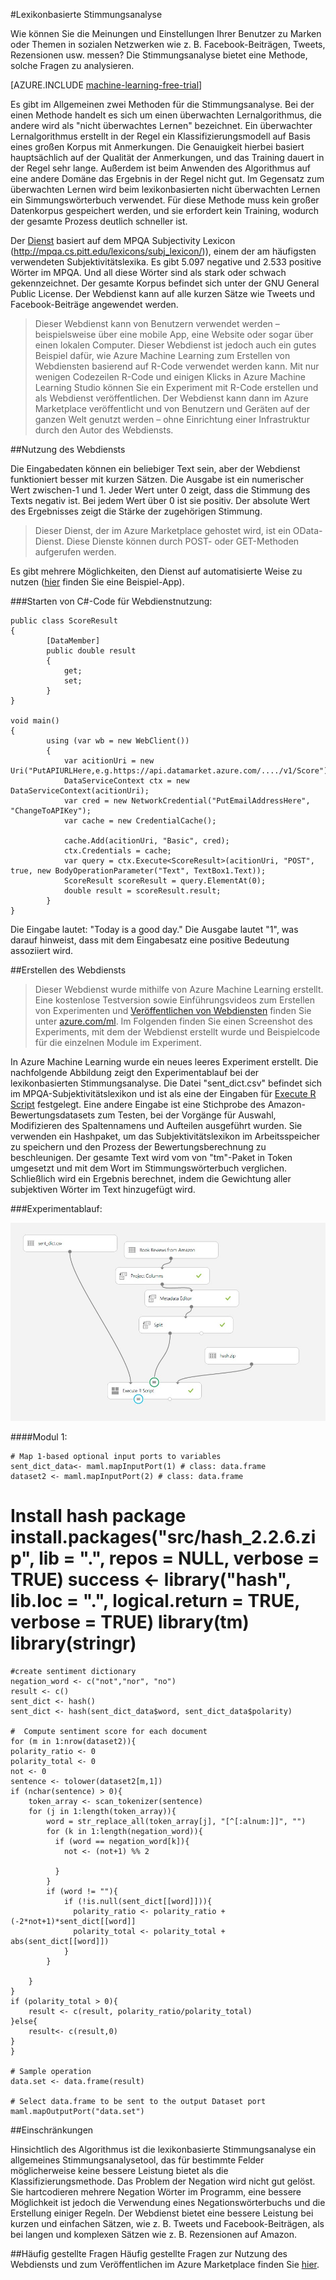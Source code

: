 <properties 
	pageTitle="Lexikonbasierte Stimmungsanalyse | Microsoft Azure" 
	description="Lexikonbasierte Stimmungsanalyse" 
	services="machine-learning" 
	documentationCenter="" 
	authors="pengxia" 
	manager="paulettm" 
	editor="cgronlun"/>

<tags 
	ms.service="machine-learning" 
	ms.workload="data-services" 
	ms.tgt_pltfrm="na" 
	ms.devlang="na" 
	ms.topic="article" 
	ms.date="06/04/2016" 
	ms.author="pengxia"/>



#Lexikonbasierte Stimmungsanalyse 

Wie können Sie die Meinungen und Einstellungen Ihrer Benutzer zu Marken oder Themen in sozialen Netzwerken wie z. B. Facebook-Beiträgen, Tweets, Rezensionen usw. messen? Die Stimmungsanalyse bietet eine Methode, solche Fragen zu analysieren.


[AZURE.INCLUDE [machine-learning-free-trial](../../includes/machine-learning-free-trial.md)]

Es gibt im Allgemeinen zwei Methoden für die Stimmungsanalyse. Bei der einen Methode handelt es sich um einen überwachten Lernalgorithmus, die andere wird als "nicht überwachtes Lernen" bezeichnet. Ein überwachter Lernalgorithmus erstellt in der Regel ein Klassifizierungsmodell auf Basis eines großen Korpus mit Anmerkungen. Die Genauigkeit hierbei basiert hauptsächlich auf der Qualität der Anmerkungen, und das Training dauert in der Regel sehr lange. Außerdem ist beim Anwenden des Algorithmus auf eine andere Domäne das Ergebnis in der Regel nicht gut. Im Gegensatz zum überwachten Lernen wird beim lexikonbasierten nicht überwachten Lernen ein Simmungswörterbuch verwendet. Für diese Methode muss kein großer Datenkorpus gespeichert werden, und sie erfordert kein Training, wodurch der gesamte Prozess deutlich schneller ist.

Der [Dienst](https://datamarket.azure.com/dataset/aml_labs/lexicon_based_sentiment_analysis) basiert auf dem MPQA Subjectivity Lexicon (http://mpqa.cs.pitt.edu/lexicons/subj_lexicon/)), einem der am häufigsten verwendeten Subjektivitätslexika. Es gibt 5.097 negative und 2.533 positive Wörter im MPQA. Und all diese Wörter sind als stark oder schwach gekennzeichnet. Der gesamte Korpus befindet sich unter der GNU General Public License. Der Webdienst kann auf alle kurzen Sätze wie Tweets und Facebook-Beiträge angewendet werden.

>Dieser Webdienst kann von Benutzern verwendet werden – beispielsweise über eine mobile App, eine Website oder sogar über einen lokalen Computer. Dieser Webdienst ist jedoch auch ein gutes Beispiel dafür, wie Azure Machine Learning zum Erstellen von Webdiensten basierend auf R-Code verwendet werden kann. Mit nur wenigen Codezeilen R-Code und einigen Klicks in Azure Machine Learning Studio können Sie ein Experiment mit R-Code erstellen und als Webdienst veröffentlichen. Der Webdienst kann dann im Azure Marketplace veröffentlicht und von Benutzern und Geräten auf der ganzen Welt genutzt werden – ohne Einrichtung einer Infrastruktur durch den Autor des Webdiensts.

##Nutzung des Webdiensts

Die Eingabedaten können ein beliebiger Text sein, aber der Webdienst funktioniert besser mit kurzen Sätzen. Die Ausgabe ist ein numerischer Wert zwischen-1 und 1. Jeder Wert unter 0 zeigt, dass die Stimmung des Texts negativ ist. Bei jedem Wert über 0 ist sie positiv. Der absolute Wert des Ergebnisses zeigt die Stärke der zugehörigen Stimmung.

>Dieser Dienst, der im Azure Marketplace gehostet wird, ist ein OData-Dienst. Diese Dienste können durch POST- oder GET-Methoden aufgerufen werden.

Es gibt mehrere Möglichkeiten, den Dienst auf automatisierte Weise zu nutzen ([hier](http://microsoftazuremachinelearning.azurewebsites.net/) finden Sie eine Beispiel-App).

###Starten von C#-Code für Webdienstnutzung:

	public class ScoreResult
	{
	        [DataMember]
	        public double result
	        {
	            get;
	            set;
	        }
	}

	void main()
	{
	        using (var wb = new WebClient())
	        {
	            var acitionUri = new Uri("PutAPIURLHere,e.g.https://api.datamarket.azure.com/..../v1/Score");
	            DataServiceContext ctx = new DataServiceContext(acitionUri);
	            var cred = new NetworkCredential("PutEmailAddressHere", "ChangeToAPIKey");
	            var cache = new CredentialCache();
	
	            cache.Add(acitionUri, "Basic", cred);
	            ctx.Credentials = cache;
	            var query = ctx.Execute<ScoreResult>(acitionUri, "POST", true, new BodyOperationParameter("Text", TextBox1.Text));
	            ScoreResult scoreResult = query.ElementAt(0);
	            double result = scoreResult.result;
	    	}
	}



Die Eingabe lautet: "Today is a good day." Die Ausgabe lautet "1", was darauf hinweist, dass mit dem Eingabesatz eine positive Bedeutung assoziiert wird.

##Erstellen des Webdiensts
>Dieser Webdienst wurde mithilfe von Azure Machine Learning erstellt. Eine kostenlose Testversion sowie Einführungsvideos zum Erstellen von Experimenten und [Veröffentlichen von Webdiensten](machine-learning-publish-a-machine-learning-web-service.md) finden Sie unter [azure.com/ml](http://azure.com/ml). Im Folgenden finden Sie einen Screenshot des Experiments, mit dem der Webdienst erstellt wurde und Beispielcode für die einzelnen Module im Experiment.


In Azure Machine Learning wurde ein neues leeres Experiment erstellt. Die nachfolgende Abbildung zeigt den Experimentablauf bei der lexikonbasierten Stimmungsanalyse. Die Datei "sent\_dict.csv" befindet sich im MPQA-Subjektivitätslexikon und ist als eine der Eingaben für [Execute R Script][execute-r-script] festgelegt. Eine andere Eingabe ist eine Stichprobe des Amazon-Bewertungsdatasets zum Testen, bei der Vorgänge für Auswahl, Modifizieren des Spaltennamens und Aufteilen ausgeführt wurden. Sie verwenden ein Hashpaket, um das Subjektivitätslexikon im Arbeitsspeicher zu speichern und den Prozess der Bewertungsberechnung zu beschleunigen. Der gesamte Text wird vom von "tm"-Paket in Token umgesetzt und mit dem Wort im Stimmungswörterbuch verglichen. Schließlich wird ein Ergebnis berechnet, indem die Gewichtung aller subjektiven Wörter im Text hinzugefügt wird.

###Experimentablauf:

![Experimentablauf][2]


####Modul 1:
	
	# Map 1-based optional input ports to variables
    sent_dict_data<- maml.mapInputPort(1) # class: data.frame
    dataset2 <- maml.mapInputPort(2) # class: data.frame
 
   # Install hash package install.packages("src/hash\_2.2.6.zip", lib = ".", repos = NULL, verbose = TRUE) success <- library("hash", lib.loc = ".", logical.return = TRUE, verbose = TRUE) library(tm) library(stringr)

    #create sentiment dictionary
    negation_word <- c("not","nor", "no")
    result <- c()
    sent_dict <- hash()
    sent_dict <- hash(sent_dict_data$word, sent_dict_data$polarity)

    #  Compute sentiment score for each document
    for (m in 1:nrow(dataset2)){
	polarity_ratio <- 0
	polarity_total <- 0
	not <- 0
	sentence <- tolower(dataset2[m,1])
	if (nchar(sentence) > 0){
		token_array <- scan_tokenizer(sentence)
		for (j in 1:length(token_array)){
			word = str_replace_all(token_array[j], "[^[:alnum:]]", "")
		    for (k in 1:length(negation_word)){
		      if (word == negation_word[k]){
		        not <- (not+1) %% 2

			  }
		    }
			if (word != ""){
			    if (!is.null(sent_dict[[word]])){
			      polarity_ratio <- polarity_ratio + (-2*not+1)*sent_dict[[word]]
			      polarity_total <- polarity_total + abs(sent_dict[[word]])
			    }
			}
		  
		}
	}
	if (polarity_total > 0){
		result <- c(result, polarity_ratio/polarity_total)
	}else{
		result<- c(result,0)
	}
    }

    # Sample operation
    data.set <- data.frame(result)

    # Select data.frame to be sent to the output Dataset port
    maml.mapOutputPort("data.set")
	


##Einschränkungen

Hinsichtlich des Algorithmus ist die lexikonbasierte Stimmungsanalyse ein allgemeines Stimmungsanalysetool, das für bestimmte Felder möglicherweise keine bessere Leistung bietet als die Klassifizierungsmethode. Das Problem der Negation wird nicht gut gelöst. Sie hartcodieren mehrere Negation Wörter im Programm, eine bessere Möglichkeit ist jedoch die Verwendung eines Negationswörterbuchs und die Erstellung einiger Regeln. Der Webdienst bietet eine bessere Leistung bei kurzen und einfachen Sätzen, wie z. B. Tweets und Facebook-Beiträgen, als bei langen und komplexen Sätzen wie z. B. Rezensionen auf Amazon.

##Häufig gestellte Fragen
Häufig gestellte Fragen zur Nutzung des Webdiensts und zum Veröffentlichen im Azure Marketplace finden Sie [hier](machine-learning-marketplace-faq.md).

[1]: ./media/machine-learning-r-csharp-lexicon-based-sentiment-analysis/sentiment_analysis_1.png
[2]: ./media/machine-learning-r-csharp-lexicon-based-sentiment-analysis/sentiment_analysis_2.png


<!-- Module References -->
[execute-r-script]: https://msdn.microsoft.com/library/azure/30806023-392b-42e0-94d6-6b775a6e0fd5/

 

<!---HONumber=AcomDC_0622_2016-->
